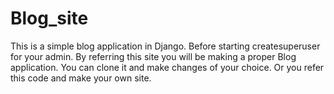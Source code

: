 # Blog_site
This is a simple blog application in Django.
Before starting createsuperuser for your admin.
By referring this site you will be making a proper Blog application. You can clone it and make changes of your choice.
Or you refer this code and make your own site.
